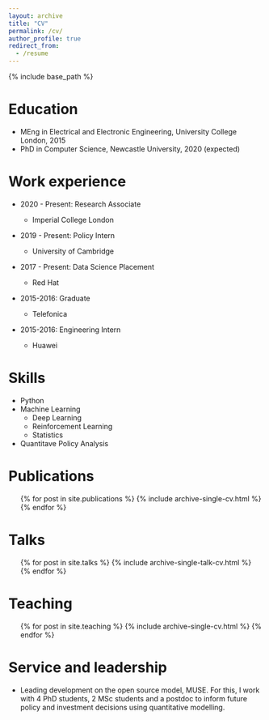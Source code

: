 ```yaml
---
layout: archive
title: "CV"
permalink: /cv/
author_profile: true
redirect_from:
  - /resume
---
```


{% include base_path %}

Education
======
* MEng in Electrical and Electronic Engineering, University College London, 2015
* PhD in Computer Science, Newcastle University, 2020 (expected)

Work experience
======
* 2020 - Present: Research Associate
  * Imperial College London
  
* 2019 - Present: Policy Intern
  * University of Cambridge
  
* 2017 - Present: Data Science Placement
  * Red Hat

* 2015-2016: Graduate
  * Telefonica

* 2015-2016: Engineering Intern
  * Huawei
  
Skills
======
* Python
* Machine Learning
  * Deep Learning
  * Reinforcement Learning
  * Statistics
* Quantitave Policy Analysis

Publications
======
  <ul>{% for post in site.publications %}
    {% include archive-single-cv.html %}
  {% endfor %}</ul>
  
Talks
======
  <ul>{% for post in site.talks %}
    {% include archive-single-talk-cv.html %}
  {% endfor %}</ul>
  
Teaching
======
  <ul>{% for post in site.teaching %}
    {% include archive-single-cv.html %}
  {% endfor %}</ul>
  
Service and leadership
======
* Leading development on the open source model, MUSE. For this, I work with 4 PhD students, 2 MSc students and a postdoc to inform future policy and investment decisions using quantitative modelling.
